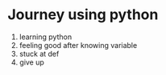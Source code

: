 # Journey using python
1. learning python
2. feeling good after knowing variable 
3. stuck at def
4. give up
